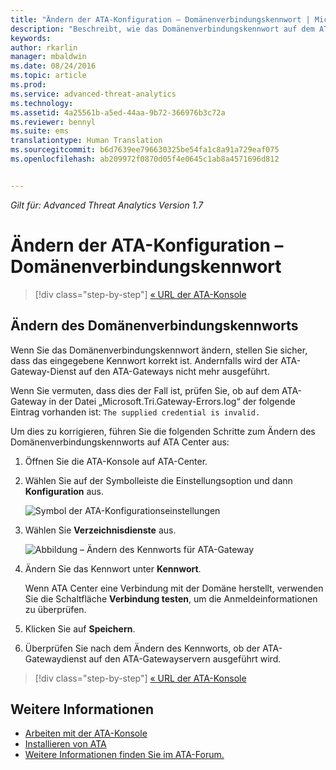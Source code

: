 ```yaml
---
title: "Ändern der ATA-Konfiguration – Domänenverbindungskennwort | Microsoft ATA"
description: "Beschreibt, wie das Domänenverbindungskennwort auf dem ATA-Gateway geändert wird."
keywords: 
author: rkarlin
manager: mbaldwin
ms.date: 08/24/2016
ms.topic: article
ms.prod: 
ms.service: advanced-threat-analytics
ms.technology: 
ms.assetid: 4a25561b-a5ed-44aa-9b72-366976b3c72a
ms.reviewer: bennyl
ms.suite: ems
translationtype: Human Translation
ms.sourcegitcommit: b6d7639ee796630325be54fa1c8a91a729eaf075
ms.openlocfilehash: ab209972f0870d05f4e0645c1ab8a4571696d812


---
```


*Gilt für: Advanced Threat Analytics Version 1.7*



# <a name="Change-ATA-configuration---domain-connectivity-password"></a>Ändern der ATA-Konfiguration – Domänenverbindungskennwort

>[!div class="step-by-step"]
[« URL der ATA-Konsole](modifying-ata-config-consoleurl.md)


## <a name="Change-the-domain-connectivity-password"></a>Ändern des Domänenverbindungskennworts
Wenn Sie das Domänenverbindungskennwort ändern, stellen Sie sicher, dass das eingegebene Kennwort korrekt ist. Andernfalls wird der ATA-Gateway-Dienst auf den ATA-Gateways nicht mehr ausgeführt.

Wenn Sie vermuten, dass dies der Fall ist, prüfen Sie, ob auf dem ATA-Gateway in der Datei „Microsoft.Tri.Gateway-Errors.log“ der folgende Eintrag vorhanden ist:
`The supplied credential is invalid.`

Um dies zu korrigieren, führen Sie die folgenden Schritte zum Ändern des Domänenverbindungskennworts auf ATA Center aus:

1.  Öffnen Sie die ATA-Konsole auf ATA-Center.

2.  Wählen Sie auf der Symbolleiste die Einstellungsoption und dann **Konfiguration** aus.

    ![Symbol der ATA-Konfigurationseinstellungen](media/ATA-config-icon.JPG)

3.  Wählen Sie **Verzeichnisdienste** aus.

    ![Abbildung – Ändern des Kennworts für ATA-Gateway](media/ATA-GW-change-DC-password.png)

4.  Ändern Sie das Kennwort unter **Kennwort**.

    Wenn ATA Center eine Verbindung mit der Domäne herstellt, verwenden Sie die Schaltfläche **Verbindung testen**, um die Anmeldeinformationen zu überprüfen.

5.  Klicken Sie auf **Speichern**.

6.  Überprüfen Sie nach dem Ändern des Kennworts, ob der ATA-Gatewaydienst auf den ATA-Gatewayservern ausgeführt wird.

>[!div class="step-by-step"]
[« URL der ATA-Konsole](modifying-ata-config-consoleurl.md)

## <a name="See-Also"></a>Weitere Informationen
- [Arbeiten mit der ATA-Konsole](working-with-ata-console.md)
- [Installieren von ATA](install-ata.md)
- [Weitere Informationen finden Sie im ATA-Forum.](https://social.technet.microsoft.com/Forums/security/home?forum=mata)



<!--HONumber=Sep16_HO4-->


